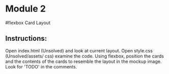 # Module 2

#flexbox Card Layout
## Instructions:
Open index.html (Unsolved) and look at current layout.
Open style.css (Unsolved/assets/ css) examine the code.
Using flexbox, position the cards and the contents of the cards to resemble the layout in the mockup image.
Look for 'TODO' in the comments.